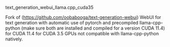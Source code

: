 text_generation_webui_llama.cpp_cuda35

Fork of (https://github.com/oobabooga/text-generation-webui) WebUI for text generation with automatic use of pytorch and precompiled llama-cpp-python (make sure both are installed and compiled for a version CUDA 11.4) for CUDA 11.4 ​​for CUDA 3.5 GPUs not compatible with llama-cpp-python natively.

